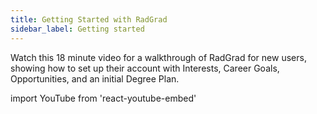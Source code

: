 ```yaml
---
title: Getting Started with RadGrad
sidebar_label: Getting started
---
```


Watch this 18 minute video for a walkthrough of RadGrad for new users, showing how to set up their account with Interests, Career Goals, Opportunities, and an initial Degree Plan.

import YouTube from 'react-youtube-embed'

<YouTube id="ZoLjgso61Vs"/>